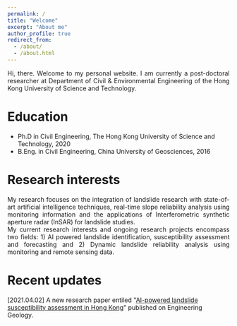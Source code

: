 ```yaml
---
permalink: /
title: "Welcome"
excerpt: "About me"
author_profile: true
redirect_from: 
  - /about/
  - /about.html
---
```

<div align="justify">
Hi, there. Welcome to my personal website. I am currently a post-doctoral researcher at Department of Civil & Environmental Engineering of the Hong Kong University of Science and Technology.
</div>  
  
  
Education
======
* Ph.D in Civil Engineering, The Hong Kong University of Science and Technology, 2020
* B.Eng. in Civil Engineering, China University of Geosciences, 2016  
  
  
  
Research interests
======
<div align="justify">
My research focuses on the integration of landslide research with state-of-art artificial intelligence techniques, real-time slope reliability analysis using monitoring information and the applications of Interferometric synthetic aperture radar (InSAR) for landslide studies.  
</div>
<div align="justify">
My current research interests and ongoing research projects encompass two fields: 1) AI powered landslide identification, susceptibility assessment and forecasting and 2) Dynamic landslide reliability analysis using monitoring and remote sensing data.
</div>  
  
  
Recent updates
======
[2021.04.02] A new research paper entiled "[AI-powered landslide susceptibility assessment in Hong Kong](https://www.sciencedirect.com/science/article/pii/S0013795221001149)" published on Engineering Geology.  
